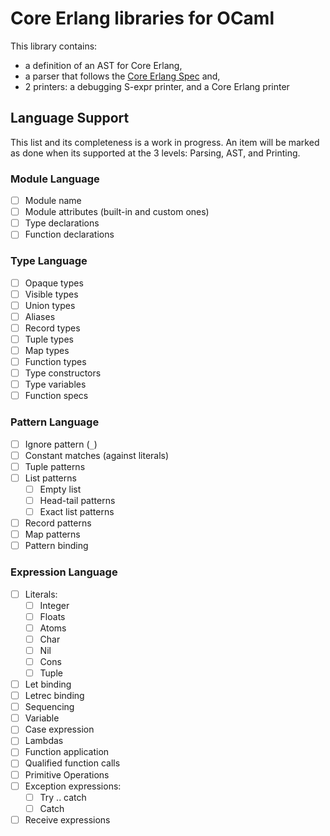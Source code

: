 # Core Erlang libraries for OCaml

This library contains:

* a definition of an AST for Core Erlang,
* a parser that follows the [Core Erlang Spec](https://www.it.uu.se/research/group/hipe/cerl/doc/core_erlang-1.0.3.pdf) and,
* 2 printers: a debugging S-expr printer, and a Core Erlang printer

## Language Support

This list and its completeness is a work in progress. An item will be marked as
done when its supported at the 3 levels: Parsing, AST, and Printing.

### Module Language

- [ ] Module name
- [ ] Module attributes (built-in and custom ones)
- [ ] Type declarations
- [ ] Function declarations

### Type Language

- [ ] Opaque types
- [ ] Visible types
- [ ] Union types
- [ ] Aliases
- [ ] Record types
- [ ] Tuple types
- [ ] Map types
- [ ] Function types
- [ ] Type constructors
- [ ] Type variables
- [ ] Function specs

### Pattern Language

- [ ] Ignore pattern (`_`)
- [ ] Constant matches (against literals) 
- [ ] Tuple patterns
- [ ] List patterns
  - [ ] Empty list
  - [ ] Head-tail patterns
  - [ ] Exact list patterns
- [ ] Record patterns
- [ ] Map patterns
- [ ] Pattern binding

### Expression Language

- [ ] Literals:
  - [ ] Integer
  - [ ] Floats
  - [ ] Atoms
  - [ ] Char
  - [ ] Nil
  - [ ] Cons
  - [ ] Tuple
- [ ] Let binding
- [ ] Letrec binding
- [ ] Sequencing
- [ ] Variable
- [ ] Case expression
- [ ] Lambdas
- [ ] Function application
- [ ] Qualified function calls
- [ ] Primitive Operations
- [ ] Exception expressions:
  - [ ] Try .. catch
  - [ ] Catch
- [ ] Receive expressions
